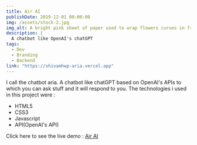 ```yaml
---
title: Air AI
publishDate: 2019-12-01 00:00:00
img: /assets/stock-2.jpg
img_alt: A bright pink sheet of paper used to wrap flowers curves in front of rich blue background
description: |
  A chatbot like OpenAI's chatGPT
tags:
  - Dev
  - Branding
  - Backend
link: "https://shivamhwp-aria.vercel.app"
---
```


I call the chatbot aria. A chatbot like chatGPT based on OpenAI's APIs to which you can ask stuff and it will respond to you. The technologies i used in this project were :

<ul>
<li> HTML5</li>
<li> CSS3</li>
<li> Javascript</li>
<li> API(OpenAI's API)</li>
</ul>
Click here to see the live demo : <a href= "https://shivamhwp-aria.vercel.app" target= "_blank"> Air AI</a>
